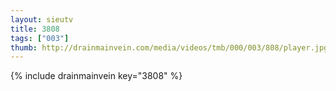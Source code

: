 ```yaml
--- 
layout: sieutv
title: 3808
tags: ["003"]
thumb: http://drainmainvein.com/media/videos/tmb/000/003/808/player.jpg
---
```

{% include drainmainvein key="3808" %} 
